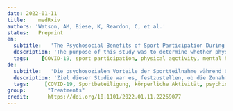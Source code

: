 ```yaml
---
date: 2022-01-11
title:    medRxiv 
authors: 'Watson, AM, Biese, K, Reardon, C, et al.'
status:   Preprint
en:
  subtitle:   'The Psychosocial Benefits of Sport Participation During COVID-19 Are Only Partially Explained by Increased Physical Activity'
  description: 'The purpose of this study was to determine whether physical activity (PA) increases were responsible for the improvements in mental health and quality of life (QOL) seen among adolescents who returned to sport during the COVID-19 pandemic.Adolescent athletes were asked to complete a survey in October 2020 regarding demographic information, whether they had returned to sport participation (no [DNP], yes [PLY]), school instruction type (virtual, in-person, hybrid), anxiety, depression, QOL, and PA. Anxiety, depression, QOL and PA were compared between PLY and DNP using least squares means from linear models adjusted for age, gender, and instruction type. Mediation analysis assessed whether the relationship between sport status and anxiety, depression, and QOL was mediated by PA. 171 athletes had returned to play, while 388 had not. PLY athletes had significantly lower anxiety and depression, and significantly higher QOL and PA. PA explained a significant, but relatively small portion of the difference in depression and QOL  between PLY and DNP athletes, but did not explain the difference in anxiety. Increased PA is only responsible for a small portion of the improvements in depression and QOL among athletes who returned to sports and unrelated to improvements in anxiety. This suggests that the majority of the mental health benefits of sport participation for adolescents during the COVID-19 pandemic are independent of, and in addition to, the benefits of increased PA.'
  tags:    [COVID-19, sport participation, physical aqctivity, mental health, quality of life]
de: 
  subtitle:   'Die psychosozialen Vorteile der Sportteilnahme während COVID-19 werden nur teilweise durch erhöhte körperliche Aktivität erklärt'
  description: 'Ziel dieser Studie war es, festzustellen, ob die Zunahme der körperlichen Aktivität (PA) für die Verbesserungen der psychischen Gesundheit und der Lebensqualität (QOL) verantwortlich ist, die bei Jugendlichen beobachtet wurden, die während der COVID-19-Pandemie zum Sport zurückgekehrt waren. Die jugendlichen Athleten wurden gebeten, im Oktober 2020 einen Fragebogen auszufüllen, der demografische Informationen, die Angabe, ob sie zum Sport zurückgekehrt waren (nein [DNP], ja [PLY]), die Art des Schulunterrichts (virtuell, persönlich, hybrid), Angst, Depression, QOL und PA enthielt. Angst, Depression, Lebensqualität und PA wurden zwischen PLY und DNP unter Verwendung der kleinsten Quadrate aus linearen Modellen verglichen, die für Alter, Geschlecht und Unterrichtsart angepasst wurden. Eine Mediationsanalyse untersuchte, ob die Beziehung zwischen Sportstatus und Angst, Depression und Lebensqualität durch PA vermittelt wurde. 171 Athleten waren zum Sport zurückgekehrt, 388 nicht. PLY-Sportler hatten signifikant weniger Angst und Depressionen und eine signifikant höhere Lebensqualität und PA. PA erklärte einen signifikanten, aber relativ kleinen Teil des Unterschieds bei Depression und Lebensqualität zwischen PLY- und DNP-Athleten, aber nicht den Unterschied bei Angst. Erhöhte PA ist nur für einen kleinen Teil der Verbesserungen bei Depression und Lebensqualität unter den Sportlern, die zum Sport zurückkehrten, verantwortlich und steht in keinem Zusammenhang mit den Verbesserungen bei Angstzuständen. Dies deutet darauf hin, dass der größte Teil des Nutzens für die psychische Gesundheit, den die Teilnahme am Sport für Jugendliche während der COVID-19-Pandemie mit sich bringt, unabhängig von und zusätzlich zu den Vorteilen einer erhöhten PA ist.'
  tags:     [COVID-19, Sportbeteiligung, körperliche Aktivität, psychische Gesundheit, Lebensqualität]
group:       "Treatments"
credit:      https://doi.org/10.1101/2022.01.11.22269077
---
```

